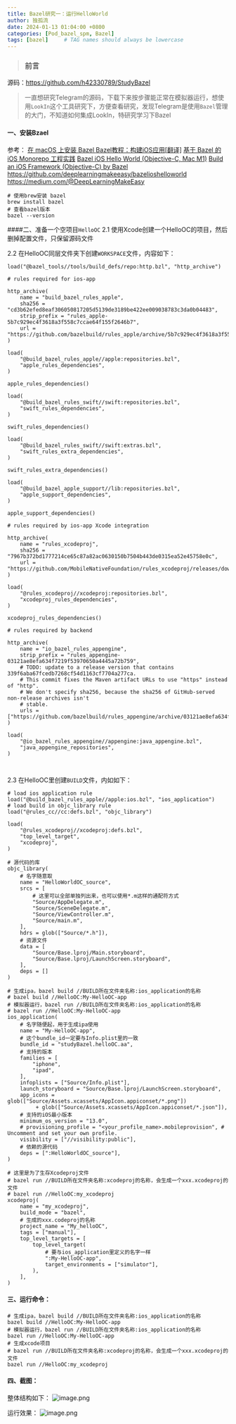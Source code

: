 ```yaml
---
title: Bazel研究一：运行HelloWorld
author: 独孤流
date: 2024-01-13 01:04:00 +0800
categories: [Pod_bazel_spm, Bazel]
tags: [bazel]     # TAG names should always be lowercase
---
```


> ### 前言
源码：https://github.com/h42330789/StudyBazel
>一直想研究Telegram的源码，下载下来按步骤能正常在模拟器运行，想使用`LookIn`这个工具研究下，方便查看研究，发现Telegram是使用`Bazel`管理的大门，不知道如何集成LookIn，特研究学习下Bazel

#### 一、安装Bzael
参考：
[在 macOS 上安装 Bazel ](https://bazel.build/install/os-x?hl=zh-cn)
[Bazel教程：构建iOS应用[翻译]](https://chai2010.cn/post/bazel/bazel-ios-app/)
[基于 Bazel 的 iOS Monorepo 工程实践](https://www.bilibili.com/read/cv17194091/)
[Bazel iOS Hello World (Objective-C, Mac M1)](https://medium.com/@DeepLearningMakeEasy/bazel-ios-hello-world-objective-c-mac-m1-1fe181fb6fb9)
[Build an iOS Framework (Objective-C) by Bazel](https://medium.com/@DeepLearningMakeEasy/build-an-ios-framework-objective-c-by-bazel-f1a24444564)
https://github.com/deeplearningmakeeasy/bazelioshelloworld
https://medium.com/@DeepLearningMakeEasy
```
# 使用brew安装 bazel
brew install bazel
# 查看bazel版本
bazel --version
```

####二、准备一个空项目`HelloOC`
2.1 使用Xcode创建一个HelloOC的项目，然后删掉配置文件，只保留源码文件

2.2 在HelloOC同层文件夹下创建`WORKSPACE`文件，内容如下：
```
load("@bazel_tools//tools/build_defs/repo:http.bzl", "http_archive")

# rules required for ios-app

http_archive(
    name = "build_bazel_rules_apple",
    sha256 = "cd3b62efed8eaf306050817205d5139de3189be422ee009038783c3da0b04483",
    strip_prefix = "rules_apple-5b7c929ec4f3618a3f558c7ccae64f155f2646b7",
    url = "https://github.com/bazelbuild/rules_apple/archive/5b7c929ec4f3618a3f558c7ccae64f155f2646b7.tar.gz",
)

load(
    "@build_bazel_rules_apple//apple:repositories.bzl",
    "apple_rules_dependencies",
)

apple_rules_dependencies()

load(
    "@build_bazel_rules_swift//swift:repositories.bzl",
    "swift_rules_dependencies",
)

swift_rules_dependencies()

load(
    "@build_bazel_rules_swift//swift:extras.bzl",
    "swift_rules_extra_dependencies",
)

swift_rules_extra_dependencies()

load(
    "@build_bazel_apple_support//lib:repositories.bzl",
    "apple_support_dependencies",
)

apple_support_dependencies()

# rules required by ios-app Xcode integration

http_archive(
    name = "rules_xcodeproj",
    sha256 = "7967b372bd1777214ce65c87a82ac0630150b7504b443de0315ea52e45758e0c",
    url = "https://github.com/MobileNativeFoundation/rules_xcodeproj/releases/download/1.3.3/release.tar.gz",
)

load(
    "@rules_xcodeproj//xcodeproj:repositories.bzl",
    "xcodeproj_rules_dependencies",
)

xcodeproj_rules_dependencies()

# rules required by backend

http_archive(
    name = "io_bazel_rules_appengine",
    strip_prefix = "rules_appengine-03121ae8efa634f7219f53970650a4445a72b759",
    # TODO: update to a release version that contains 339f6aba67fcedb7268cf54d1163cf7704a277ca.
    # This commit fixes the Maven artifact URLs to use "https" instead of "http".
    # We don't specify sha256, because the sha256 of GitHub-served non-release archives isn't
    # stable.
    urls = ["https://github.com/bazelbuild/rules_appengine/archive/03121ae8efa634f7219f53970650a4445a72b759.tar.gz"],
)

load(
    "@io_bazel_rules_appengine//appengine:java_appengine.bzl",
    "java_appengine_repositories",
)



```

2.3 
在HelloOC里创建`BUILD`文件，内如如下：
```
# load ios application rule
load("@build_bazel_rules_apple//apple:ios.bzl", "ios_application")
# load build in objc_library rule 
load("@rules_cc//cc:defs.bzl", "objc_library")

load(
    "@rules_xcodeproj//xcodeproj:defs.bzl",
    "top_level_target",
    "xcodeproj",
)

# 源代码的库
objc_library(
    # 名字随意取
    name = "HelloWorldOC_source",
    srcs = [
        # 这里可以全部单独列出来，也可以使用*.m这样的通配符方式
        "Source/AppDelegate.m",
        "Source/SceneDelegate.m",
        "Source/ViewController.m",
        "Source/main.m",
    ],
    hdrs = glob(["Source/*.h"]),
    # 资源文件
    data = [
        "Source/Base.lproj/Main.storyboard",
        "Source/Base.lproj/LaunchScreen.storyboard",
    ],
    deps = []
)

# 生成ipa，bazel build //BUILD所在文件夹名称:ios_application的名称
# bazel build //HelloOC:My-HelloOC-app
# 模拟器运行，bazel run //BUILD所在文件夹名称:ios_application的名称
# bazel run //HelloOC:My-HelloOC-app
ios_application(
    # 名字随便起，用于生成ipa使用
    name = "My-HelloOC-app",
    # 这个bundle_id一定要与Info.plist里的一致
    bundle_id = "studyBazel.helloOC.aa",
    # 支持的版本
    families = [
        "iphone",
        "ipad",
    ],
    infoplists = ["Source/Info.plist"],
    launch_storyboard = "Source/Base.lproj/LaunchScreen.storyboard",
    app_icons = glob(["Source/Assets.xcassets/AppIcon.appiconset/*.png"])
         + glob(["Source/Assets.xcassets/AppIcon.appiconset/*.json"]),
    # 支持的iOS最小版本
    minimum_os_version = "13.0",
    # provisioning_profile = "<your_profile_name>.mobileprovision", # Uncomment and set your own profile.
    visibility = ["//visibility:public"],
    # 依赖的源代码
    deps = [":HelloWorldOC_source"],
)

# 这里是为了生存Xcodeproj文件
# bazel run //BUILD所在文件夹名称:xcodeproj的名称，会生成一个xxx.xcodeproj的文件
# bazel run //HelloOC:my_xcodeproj
xcodeproj(
    name = "my_xcodeproj",
    build_mode = "bazel",
    # 生成的xxx.codeproj的名称
    project_name = "My_helloOC",
    tags = ["manual"],
    top_level_targets = [
        top_level_target(
            # 要与ios_application里定义的名字一样
            ":My-HelloOC-app",
            target_environments = ["simulator"],
        ),
    ],
)
```
#### 三、运行命令：

```
# 生成ipa，bazel build //BUILD所在文件夹名称:ios_application的名称
bazel build //HelloOC:My-HelloOC-app
# 模拟器运行，bazel run //BUILD所在文件夹名称:ios_application的名称
bazel run //HelloOC:My-HelloOC-app
# 生成xcode项目
# bazel run //BUILD所在文件夹名称:xcodeproj的名称，会生成一个xxx.xcodeproj的文件
bazel run //HelloOC:my_xcodeproj
```

#### 四、截图：

整体结构如下：
![image.png](/assets/img/telegram/bazel1_map.png)

运行效果：
![image.png](/assets/img/telegram/bazel1_success.png)
